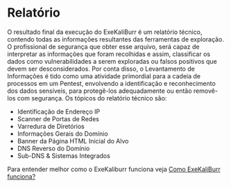 # Relatório

O resultado final da execução do ExeKaliBurr é um relatório técnico, contendo todas as informações resultantes das ferramentas de exploração. O profissional de segurança que obter esse arquivo, será capaz de interpretar as informações que foram recolhidas e assim, classificar os dados como vulnerabilidades a serem exploradas ou falsos positivos que devem ser desconsiderados. Por conta disso, o Levantamento de Informações é tido como uma atividade primordial para a cadeia de processos em um Pentest, envolvendo a identificação e reconhecimento dos dados sensíveis, para protegê-los adequadamente ou então removê-los com segurança. Os tópicos do relatório técnico são:

* Identificação de Endereço IP
* Scanner de Portas de Redes
* Varredura de Diretórios
* Informações Gerais do Domínio
* Banner da Página HTML Inicial do Alvo
* DNS Reverso do Domínio
* Sub-DNS & Sistemas Integrados

Para entender melhor como o ExeKaliburr funciona veja [Como ExeKaliBurr funciona?](/Manual/workflow.md)
